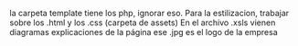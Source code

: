 la carpeta template tiene los php, ignorar eso.
Para la estilizacion, trabajar sobre los .html y los .css (carpeta de assets)
En el archivo .xsls vienen diagramas  explicaciones de la página
ese .jpg es el logo de la empresa
